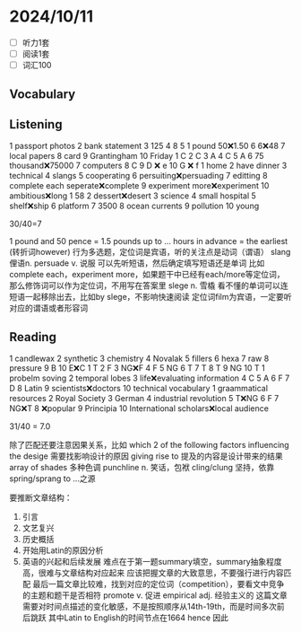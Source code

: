 # 2024/10/11

- [ ] 听力1套
- [ ] 阅读1套 
- [ ] 词汇100 

## Vocabulary

## Listening
1 passport photos
2 bank statement
3 125
4 8
5 1 pound 50❌1.50
6 6❌48
7 local papers
8 card
9 Grantingham
10 Friday
1 C
2 C
3 A
4 C
5 A
6 75 thousand❌75000
7 computers
8 C
9 D ❌ e
10 G ❌ f
1 home
2 have dinner
3 technical
4 slangs
5 cooperating
6 persuiting❌persuading
7 editting
8 complete each seperate❌complete
9 experiment more❌experiment
10 ambitious❌long
1 58
2 dessert❌desert
3 science
4 small hospital
5 shelf❌ship
6 platform
7 3500
8 ocean currents
9 pollution
10 young

30/40=7

1 pound and 50 pence = 1.5 pounds
up to ... hours in advance = the earliest (转折词however)
行为多选题，定位词是宾语，听的关注点是动词（谓语）
slang 俚语n.
persuade v. 说服
可以先听短语，然后确定填写短语还是单词
比如complete each，experiment more，如果题干中已经有each/more等定位词，
那么修饰词可以作为定位词，不用写在答案里
slege n. 雪橇
看不懂的单词可以连短语一起移除出去，比如by slege，不影响快速阅读
定位词film为宾语，一定要听对应的谓语或者形容词
## Reading

1 candlewax
2 synthetic
3 chemistry
4 Novalak
5 fillers
6 hexa
7 raw
8 pressure
9 B
10 E❌C
1 T
2 F
3 NG❌F
4 F
5 NG
6 T
7 T
8 T
9 NG
10 T
1 probelm soving 
2 temporal lobes
3 life❌evaluating information
4 C
5 A
6 F
7 D
8 Latin
9 scientists❌doctors
10 technical vocabulary
1 graammatical resources
2 Royal Society
3 German
4 industrial revolution
5 T❌NG
6 F
7 NG❌T
8 ❌popular
9 Principia
10 International scholars❌local audience

31/40 = 7.0

除了匹配还要注意因果关系，比如 which 2 of the following factors influencing the desige
需要找影响设计的原因
giving rise to 提及的内容是设计带来的结果
array of shades 多种色调
punchline n. 笑话，包袱
cling/clung 坚持，依靠
spring/sprang to ...之源

要推断文章结构：
1. 引言
2. 文艺复兴
3. 历史概括
4. 开始用Latin的原因分析
5. 英语的兴起和后续发展
难点在于第一题summary填空，summary抽象程度高，很难与文章结构对应起来
应该把握文章的大致意思，不要强行进行内容匹配
最后一篇文章比较难，找到对应的定位词（competition），要看文中竞争的主题和题干是否相符
promote v. 促进
empirical adj. 经验主义的
这篇文章需要对时间点描述的变化敏感，不是按照顺序从14th-19th，而是时间多次前后跳跃
其中Latin to English的时间节点在1664
hence 因此
